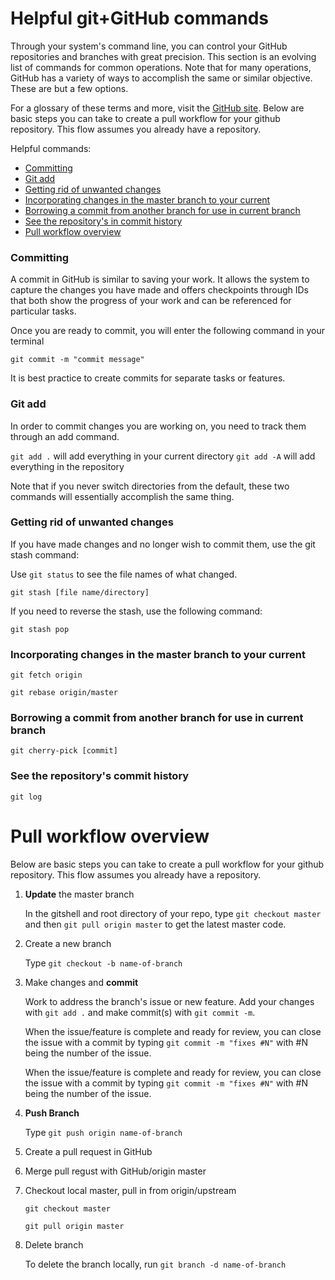 # Helpful git+GitHub commands

Through your system's command line, you can control your GitHub repositories and branches with great precision. 
This section is an evolving list of commands for common operations. Note that for many operations, GitHub has a variety of ways to accomplish the same or similar objective. These are but a few options.

For a glossary of these terms and more, visit the [GitHub site](https://help.github.com/en/articles/github-glossary). Below are basic steps you can take to create a pull workflow for your github repository.  This flow assumes you already have a repository.

Helpful commands:
* [Committing](#committing)
* [Git add](#git-add)
* [Getting rid of unwanted changes](#getting-rid-of-unwanted-changes)
* [Incorporating changes in the master branch to your current](#incorporating-changes-in-the-master-branch-to-your-current)
* [Borrowing a commit from another branch for use in current branch](#borrowing-a-commit-from-another-branch-for-use-in-current-branch)
* [See the repository's in commit history](#see-the-repositorys-commit-history)
* [Pull workflow overview](#pull-workflow-overview)

### Committing 

A commit in GitHub is similar to saving your work. It allows the system to capture the changes you have made and offers checkpoints through IDs that both show the progress of your work and can be referenced for particular tasks.

Once you are ready to commit, you will enter the following command in your terminal

`git commit -m "commit message"`

It is best practice to create commits for separate tasks or features.

### Git add

In order to commit changes you are working on, you need to track them through an add command.

`git add .` will add everything in your current directory
`git add -A` will add everything in the repository

Note that if you never switch directories from the default, these two commands will essentially accomplish the same thing.

### Getting rid of unwanted changes

If you have made changes and no longer wish to commit them, use the git stash command:

Use `git status` to see the file names of what changed. 

`git stash [file name/directory]`

If you need to reverse the stash, use the following command:

`git stash pop`

### Incorporating changes in the master branch to your current

`git fetch origin`

`git rebase origin/master`


### Borrowing a commit from another branch for use in current branch

`git cherry-pick [commit]`

### See the repository's commit history

`git log`


# Pull workflow overview

Below are basic steps you can take to create a pull workflow for your github repository.  This flow assumes you already have a repository.

1. **Update** the master branch

    In the gitshell and root directory of your repo, type `git checkout master` and then `git pull origin master` to get the latest master code.

2. Create a new branch

    Type `git checkout -b name-of-branch`

3. Make changes and **commit**

    Work to address the branch's issue or new feature. Add your changes with `git add .` and make commit(s) with `git commit -m`. 

    When the issue/feature is complete and ready for review, you can close the issue with a commit by typing  `git commit -m "fixes #N"`  with #N being the number of the issue. 

    When the issue/feature is complete and ready for review, you can close the issue with a commit by typing  `git commit -m "fixes #N"`  with #N being the number of the issue. 

4. **Push Branch**

    Type `git push origin name-of-branch`

5. Create a pull request in GitHub
6. Merge pull regust with GitHub/origin master
7. Checkout local master, pull in from origin/upstream

    `git checkout master`

    `git pull origin master`

8. Delete branch

    To delete the branch locally, run `git branch -d name-of-branch`